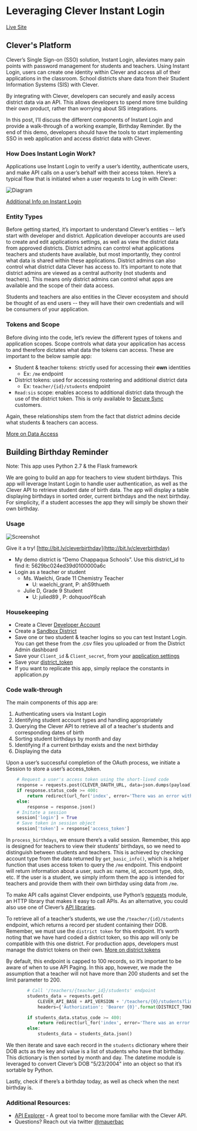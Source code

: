 # Leveraging Clever Instant Login 

[Live Site](http://bit.ly/cleverbirthday)

## Clever's Platform

Clever’s Single Sign-on (SSO) solution, Instant Login, alleviates many pain points with password management for students and teachers. Using Instant Login, users can create one identity within Clever and access all of their applications in the classroom. School districts share data from their Student Information Systems (SIS) with Clever. 

By integrating with Clever, developers can securely and easily access district data via an API. This allows developers to spend more time building their own product, rather than worrying about SIS integrations. 

In this post, I’ll discuss the different components of Instant Login and provide a walk-through of a working example, Birthday Reminder. By the end of this demo, developers should have the tools to start implementing SSO in web application and access district data with Clever.

### How Does Instant Login Work?

Applications use Instant Login to verify a user’s identity, authenticate users, and make API calls on a user’s behalf with their access token. Here’s a typical flow that is initiated when a user requests to Log in with Clever:

![Diagram](https://s3-us-west-2.amazonaws.com/mauerbac-web-images/sso-pilot-oauth2-flow.png)

[Additional Info on Instant Login](https://dev.clever.com/instant-login/bearer-tokens)

### Entity Types 

Before getting started, it’s important to understand Clever’s entities -- let’s start with developer and district. Application developer accounts are used to create and edit applications settings, as well as view the district data from approved districts. District admins can control what applications teachers and students have available, but most importantly, they control what data is shared within these applications. District admins can also control what district data Clever has access to. It’s important to note that district admins are viewed as a central authority (not students and teachers). This means only district admins can control what apps are available and the scope of their data access. 

Students and teachers are also entities in the Clever ecosystem and should be thought of as end users -- they will have their own credentials and will be consumers of your application. 

### Tokens and Scope

Before diving into the code, let’s review the different types of tokens and application scopes. Scope controls what data your application has access to and therefore dictates what data the tokens can access. These are important to the below sample app:

- Student & teacher tokens: strictly used for accessing their **own** identities
    - Ex: `/me` endpoint
- District tokens: used for accessing rostering and additional district data
    - Ex: `teacher/{id}/students` endpoint
- `Read:sis` scope:  enables access to additional district data through the use of the district token. This is only available to [Secure Sync](https://dev.clever.com/sync) customers. 

Again, these relationships stem from the fact that district admins decide what students & teachers can access. 

[More on Data Access](https://dev.clever.com/data-api/scopes)

## Building Birthday Reminder

Note: This app uses Python 2.7 & the Flask framework 

We are going to build an app for teachers to view student birthdays. This app will leverage Instant Login to handle user authentication, as well as the Clever API to retrieve student date of birth data. The app will display a table displaying birthdays in sorted order, current birthdays and the next birthday. For simplicity, if a student accesses the app they will simply be shown their own birthday. 

### Usage 

![Screenshot](https://s3-us-west-2.amazonaws.com/mauerbac-web-images/homepage1.png)

Give it a try!  [http://bit.ly/cleverbirthday](http://bit.ly/cleverbirthday)

- My demo district is “Demo Chappaqua Schools”. Use this district_id to find it: 5629bc024ed39d0100000a6c
- Login as a teacher or student
    - Ms. Waelchi, Grade 11 Chemistry Teacher
        - U: waelchi_grant, P: ahS9thueth
    - Julie D, Grade 9 Student
        - U: julied89 , P: dohquooY6cah

### Housekeeping

- Create a Clever [Developer Account](https://clever.com/developers/signup)
- Create a [Sandbox District](https://dev.clever.com/guides/creating-district-sandboxes)
- Save one or two student & teacher logins so you can test Instant Login. You can get these from the .csv files you uploaded or from the District Admin dashboard
- Save your `Client_id` & `Client_secret`, from your [application settings](https://apps.clever.com/partner/applications)  
- Save your [district_token](https://dev.clever.com/images/token-dashboard.jpg)
- If you want to replicate this app, simply replace the constants in application.py 

### Code walk-through 

The main components of this app are: 

1. Authenticating users via Instant Login 
2. Identifying student account types and handling appropriately 
3. Querying the Clever API to retrieve all of a teacher's students and corresponding dates of birth  
4. Sorting student birthdays by month and day 
5. Identifying if a current birthday exists and the next birthday
6. Displaying the data 

Upon a user’s successful completion of the OAuth process, we initiate a Session to store a user’s access_token. 

```python
    # Request a user's access token using the short-lived code
    response = requests.post(CLEVER_OAUTH_URL, data=json.dumps(payload), headers=headers)
    if response.status_code >= 400:
        return redirect(url_for('index', error='There was an error with Instant Login.'))
    else:
        response = response.json()
    # Initate a session
    session['login'] = True
    # Save token in session object
    session['token'] = response['access_token']
```

In `process_birthdays`, we ensure there’s a valid session. Remember, this app is designed for teachers to view their students’ birthdays, so we need to distinguish between students and teachers. This is achieved by checking account type from the data returned by `get_basic_info()`, which is a helper function that uses access token to query the `/me` endpoint. This endpoint will return information about a user, such as: name, id, account type, dob, etc. If the user is a student, we simply inform them the app is intended for teachers and provide them with their own birthday using data from `/me`. 

To make API calls against Clever endpoints, use Python’s [requests](http://docs.python-requests.org/en/latest/) module, an HTTP library that makes it easy to call APIs. As an alternative, you could also use one of Clever’s [API libraries](https://dev.clever.com/support/libraries). 

To retrieve all of a teacher’s students, we use the `/teacher/{id}/students` endpoint, which returns a record per student containing their DOB. Remember, we must use the `district token` for this endpoint. It’s worth noting that we have hard coded a district token, so this app will only be compatible with this one district. For production apps, developers must manage the district tokens on their own. [More on district tokens](https://dev.clever.com/sync/district-tokens)

By default, this endpoint is capped to 100 records, so it’s important to be aware of when to use API Paging. In this app, however, we made the assumption that a teacher will not have more than 200 students and set the limit parameter to 200. 

```python
        # Call '/teachers/{teacher_id}/students' endpoint
        students_data = requests.get(
            CLEVER_API_BASE + API_VERSION + '/teachers/{0}/students?limit=200'.format(entity_id),
            headers={'Authorization': 'Bearer {0}'.format(DISTRICT_TOKEN)})

        if students_data.status_code >= 400:
            return redirect(url_for('index', error='There was an error retrieving student data.'))
        else:
            students_data = students_data.json()
```

We then iterate and save each record in the `students` dictionary where their DOB acts as the key and value is a list of students who have that birthday. This dictionary is then sorted by month and day. The datetime module is leveraged to convert Clever’s DOB "5/23/2004" into an object so that it’s sortable by Python. 

Lastly, check if there’s a birthday today, as well as check when the next birthday is. 

### Additional Resources:
- [API Explorer](https://clever.com/developers/docs/explorer#api_data) - A great tool to become more familiar with the  Clever API.
- Questions? Reach out via twitter [@mauerbac](https://twitter.com/mauerbac) 

